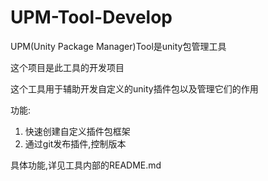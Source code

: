# UPM-Tool-Develop
 UPM(Unity Package Manager)Tool是unity包管理工具

这个项目是此工具的开发项目

这个工具用于辅助开发自定义的unity插件包以及管理它们的作用

功能:
1. 快速创建自定义插件包框架
2. 通过git发布插件,控制版本

具体功能,详见工具内部的README.md
